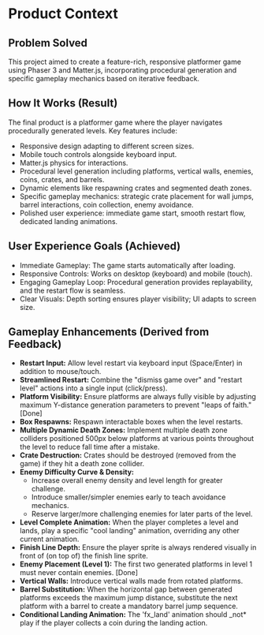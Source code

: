 # Product Context

## Problem Solved

This project aimed to create a feature-rich, responsive platformer game using Phaser 3 and Matter.js, incorporating procedural generation and specific gameplay mechanics based on iterative feedback.

## How It Works (Result)

The final product is a platformer game where the player navigates procedurally generated levels. Key features include:

- Responsive design adapting to different screen sizes.
- Mobile touch controls alongside keyboard input.
- Matter.js physics for interactions.
- Procedural level generation including platforms, vertical walls, enemies, coins, crates, and barrels.
- Dynamic elements like respawning crates and segmented death zones.
- Specific gameplay mechanics: strategic crate placement for wall jumps, barrel interactions, coin collection, enemy avoidance.
- Polished user experience: immediate game start, smooth restart flow, dedicated landing animations.

## User Experience Goals (Achieved)

- Immediate Gameplay: The game starts automatically after loading.
- Responsive Controls: Works on desktop (keyboard) and mobile (touch).
- Engaging Gameplay Loop: Procedural generation provides replayability, and the restart flow is seamless.
- Clear Visuals: Depth sorting ensures player visibility; UI adapts to screen size.

## Gameplay Enhancements (Derived from Feedback)

- **Restart Input:** Allow level restart via keyboard input (Space/Enter) in addition to mouse/touch.
- **Streamlined Restart:** Combine the "dismiss game over" and "restart level" actions into a single input (click/press).
- **Platform Visibility:** Ensure platforms are always fully visible by adjusting maximum Y-distance generation parameters to prevent "leaps of faith." [Done]
- **Box Respawns:** Respawn interactable boxes when the level restarts.
- **Multiple Dynamic Death Zones:** Implement multiple death zone colliders positioned 500px below platforms at various points throughout the level to reduce fall time after a mistake.
- **Crate Destruction:** Crates should be destroyed (removed from the game) if they hit a death zone collider.
- **Enemy Difficulty Curve & Density:**
  - Increase overall enemy density and level length for greater challenge.
  - Introduce smaller/simpler enemies early to teach avoidance mechanics.
  - Reserve larger/more challenging enemies for later parts of the level.
- **Level Complete Animation:** When the player completes a level and lands, play a specific "cool landing" animation, overriding any other current animation.
- **Finish Line Depth:** Ensure the player sprite is always rendered visually in front of (on top of) the finish line sprite.
- **Enemy Placement (Level 1):** The first two generated platforms in level 1 must never contain enemies. [Done]
- **Vertical Walls:** Introduce vertical walls made from rotated platforms.
- **Barrel Substitution:** When the horizontal gap between generated platforms exceeds the maximum jump distance, substitute the next platform with a barrel to create a mandatory barrel jump sequence.
- **Conditional Landing Animation:** The 'fx_land' animation should \_not\* play if the player collects a coin during the landing action.
